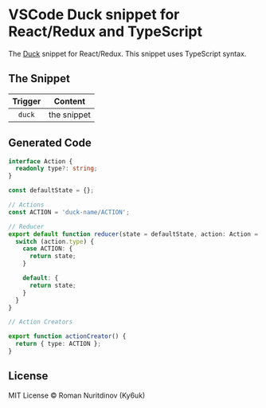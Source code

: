 VSCode Duck snippet for React/Redux and TypeScript
================================================

The [Duck](https://github.com/erikras/ducks-modular-redux) snippet for React/Redux. This snippet uses TypeScript syntax.

The Snippet
-----------

| Trigger   | Content |
| :-------: | ------- |
| `duck`    | the snippet |

Generated Code
--------------

```ts
interface Action {
  readonly type?: string;
}

const defaultState = {};

// Actions
const ACTION = 'duck-name/ACTION';

// Reducer
export default function reducer(state = defaultState, action: Action = {}) {
  switch (action.type) {
    case ACTION: {
      return state;
    }

    default: {
      return state;
    }
  }
}

// Action Creators

export function actionCreator() {
  return { type: ACTION };
}

```

License
-------

MIT License © Roman Nuritdinov (Ky6uk)

